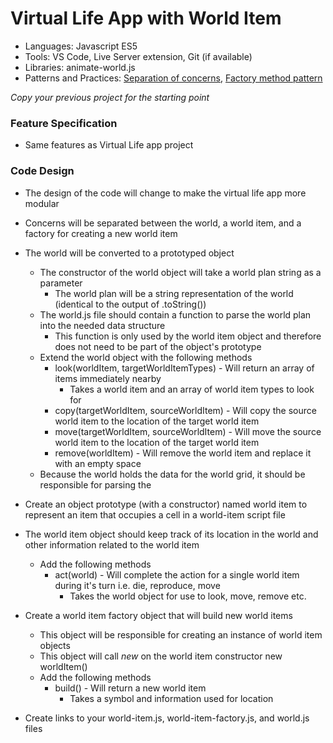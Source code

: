 
# Virtual Life App with World Item

* Languages: Javascript ES5
* Tools: VS Code, Live Server extension, Git (if available)
* Libraries: animate-world.js
* Patterns and Practices: [Separation of concerns](http://brickhousecodecamp.org/wikipedia/separation_of_concerns.html), [Factory method pattern](http://brickhousecodecamp.org/wikipedia/factory_method_pattern.html)

*Copy your previous project for the starting point*

### Feature Specification

* Same features as Virtual Life app project

### Code Design

* The design of the code will change to make the virtual life app more modular
* Concerns will be separated between the world, a world item, and a factory for creating a new world item
* The world will be converted to a prototyped object
	* The constructor of the world object will take a world plan string as a parameter
		* The world plan will be a string representation of the world (identical to the output of .toString())
	* The world.js file should contain a function to parse the world plan into the needed data structure
		* This function is only used by the world item object and therefore does not need to be part of the object's prototype
	* Extend the world object with the following methods
		* look(worldItem, targetWorldItemTypes) - Will return an array of items immediately nearby
			* Takes a world item and an array of world item types to look for
		* copy(targetWorldItem, sourceWorldItem) - Will copy the source world item to the location of the target world item
		* move(targetWorldItem, sourceWorldItem) - Will move the source world item to the location of the target world item
		* remove(worldItem) - Will remove the world item and replace it with an empty space
	* Because the world holds the data for the world grid, it should be responsible for parsing the 
* Create an object prototype (with a constructor) named world item to represent an item that occupies a cell in a world-item script file
* The world item object should keep track of its location in the world and other information related to the world item
	* Add the following methods
		* act(world) - Will complete the action for a single world item during it's turn i.e. die, reproduce, move
			* Takes the world object for use to look, move, remove etc.
* Create a world item factory object that will build new world items
	* This object will be responsible for creating an instance of world item objects
	* This object will call *new* on the world item constructor
			new worldItem()
	* Add the following methods
		* build() - Will return a new world item
			* Takes a symbol and information used for location
* Create links to your world-item.js, world-item-factory.js, and world.js files
		<body>
			<script src="http://brickhousecodecamp.org/educationMaterials/workbenchProjects/phase-i/virtual-life-01-app/animate-world.js"></script>
			<script src="world-item.js"></script>
			<script src="world-item-factory.js"></script>
			<script src="world.js"></script>
			<script>
				var worldPlan =
					"######" + "\n" +
					"# p# #" + "\n" +
					"# # a#" + "\n" +
					"# pa #" + "\n" +
					"# #p #" + "\n" +
					"######";

				var world = new World(worldPlan);

				animateWorld(world)
			</script>
		</body>

### Notes

* How to define a prototyped object
	* Make a constructor (use upper camel case)
			function WorldItem(data) { this.data = data }

	* Add functions
			WorldItem.prototype.act = function() {
				console.log(this.data);
			}

	* Create an instance of the object
			var worldItem = new WorldItem(data);
			worldItem.act();

### References

* [Object prototypes](http://brickhousecodecamp.org/docs/javascript/developer.mozilla.org/en-US/docs/Learn/JavaScript/Objects/Object_prototypes.html)